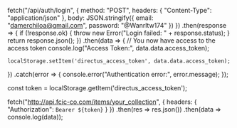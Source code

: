 fetch("/api/auth/login", { 
    method: "POST",
    headers: {
        "Content-Type": "application/json"
    },
    body: JSON.stringify({
        email: "damerchiloa@gmail.com",
        password: "@Wanrltw174"
    })
})
.then(response => {
    if (!response.ok) {
        throw new Error("Login failed: " + response.status);
    }
    return response.json();
})
.then(data => {
    // You now have access to the access token
    console.log("Access Token:", data.data.access_token);
    
    localStorage.setItem('directus_access_token', data.data.access_token);
})
.catch(error => {
    console.error("Authentication error:", error.message);
});

const token = localStorage.getItem('directus_access_token');

fetch("http://api.fcic-co.com/items/your_collection", {
    headers: {
        "Authorization": `Bearer ${token}`
    }
})
.then(res => res.json())
.then(data => console.log(data));
